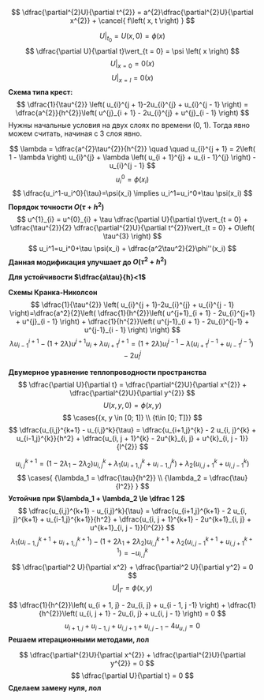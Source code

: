 $$
\dfrac{\partial^{2}U}{\partial t^{2}} = a^{2}\dfrac{\partial^{2}U}{\partial x^{2}} + \cancel{ f\left( x, t \right) } 
$$

$$
U\vert_{t_{0}} = U\left( x, 0 \right) = \phi \left( x \right) 
$$
$$
\dfrac{\partial U}{\partial t}\vert_{t = 0} = \psi \left( x \right) 
$$
$$
U\vert_{x = 0} = 0 \left( x \right) 
$$
$$
U\vert_{x = l} = 0 \left( x \right) 
$$
**Схема типа крест:**
$$
\dfrac{1}{\tau^{2}} \left( u_{i}^{j + 1}-2u_{i}^{j} + u_{i}^{j - 1} \right) = \dfrac{a^{2}}{h^{2}}\left( u^{j}_{i + 1} - 2u_{i}^{j} + u^{j}_{i - 1} \right) 
$$
Нужны начальные условия на двух слоях по времени (0, 1). Тогда явно можем считать, начиная с 3 слоя явно.

$$
\lambda = \dfrac{a^{2}\tau^{2}}{h^{2}}  \quad  \quad u_{i}^{j + 1} = 2\left( 1 - \lambda \right) u_{i}^{j} + \lambda \left( u_{i + 1}^{j} + u_{i - 1}^{j} \right) - u_{i}^{j - 1} 
$$
$$
u_{i}^{0} = \phi \left( x_{i} \right) 
$$
$$
\dfrac{u_i^1-u_i^0}{\tau}=\psi(x_i) \implies u_i^1=u_i^0+\tau \psi(x_i)
$$
**Порядок точности $O(\tau + h^2)$**
$$
u^{1}_{i} = u^{0}_{i} + \tau \dfrac{\partial U}{\partial t}\vert_{t = 0} + \dfrac{\tau^{2}}{2} \dfrac{\partial^{2}U}{\partial t^{2}}\vert_{t = 0} + O\left( \tau^{3} \right) 
$$
$$
u_i^1=u_i^0+\tau \psi(x_i) + \dfrac{a^2\tau^2}{2}\phi''(x_i)
$$
**Данная модификация улучшает до $O(\tau^2+h^2)$**

**Для устойчивости $\dfrac{a\tau}{h}<1$**

**Схемы Кранка-Николсон**
$$
\dfrac{1}{\tau^{2}} \left( u_{i}^{j + 1}-2u_{i}^{j} + u_{i}^{j - 1} \right)=\dfrac{a^2}{2}\left(   \dfrac{1}{h^{2}}\left( u^{j+1}_{i + 1} - 2u_{i}^{j+1} + u^{j}_{i - 1} \right)  +  \dfrac{1}{h^{2}}\left( u^{j-1}_{i + 1} - 2u_{i}^{j-1} + u^{j-1}_{i - 1} \right)  \right)
$$
$$
\lambda u_{i - 1}^{i + 1} - \left( 1 + 2\lambda \right) u^{j + 1}u_{i} + \lambda u^{j + 1}_{i + 1} = \left( 1 + 2\lambda \right) u_{i}^{j - 1} - \lambda \left( u^{j - 1}_{i + 1} + u^{j - 1}_{ i - 1 } \right) - 2u^{j}_{i}
$$


**Двумерное уравнение теплопроводности пространства**
$$
\dfrac{\partial U}{\partial t} = \dfrac{\partial^{2}U}{\partial x^{2}} + \dfrac{\partial^{2}U}{\partial y^{2}}
$$
$$
U\left( x, y, 0 \right)  = \phi \left( x, y \right) 
$$
$$
\cases{{x, y \in [0; 1]} \\
{t\in [0; T]}}
$$
$$
\dfrac{u_{i,j}^{k+1} - u_{i,j}^k}{\tau} = \dfrac{u_{i+1,j}^{k} - 2 u_{i, j}^{k} + u_{i-1,j}^{k}}{h^2} + \dfrac{u_{i, j + 1}^{k} - 2u^{k}_{i, j} + u^{k}_{i, j - 1}}{l^{2}}
$$

$$
u_{i, j}^{k + 1} = \left( 1 - 2\lambda _{1} - 2\lambda _{2} \right) u^{k}_{i, j} + \lambda_{1}\left( u^{k}_{i + 1, j} + u_{i - 1, j}^{k} \right) + \lambda_{2}\left( u^{k}_{i, j + 1} + u^{k}_{i, j - 1} \right)  
$$
$$
\cases{
{\lambda_1 = \dfrac{\tau}{h^2}} \\
{\lambda_2 = \dfrac{\tau}{l^2}} 
}
$$
**Устойчив при $\lambda_1 + \lambda_2 \le \dfrac 1 2$**
$$
\dfrac{u_{i,j}^{k+1} - u_{i,j}^k}{\tau} = \dfrac{u_{i+1,j}^{k+1} - 2 u_{i, j}^{k+1} + u_{i-1,j}^{k+1}}{h^2} + \dfrac{u_{i, j + 1}^{k+1} - 2u^{k+1}_{i, j} + u^{k+1}_{i, j - 1}}{l^{2}}
$$
$$
\lambda _{1}\left( u^{k + 1}_{i - 1, j} + u^{k + 1}_{i + 1, j} \right)  - \left( 1 + 2\lambda_{1} + 2\lambda_{2} \right) u^{k + 1}_{i, j} + \lambda_{2}\left( u^{ k + 1}_{i, j - 1} + u^{k + 1}_{i, j + 1} \right)  = -u^{k}_{i, j}
$$
$$
\dfrac{\partial^2 U}{\partial x^2} + \dfrac{\partial^2 U}{\partial y^2} = 0
$$
$$U\vert_\Gamma =\phi(x, y)$$

$$
\dfrac{1}{h^{2}}\left( u_{i + 1, j} - 2u_{i, j} + u_{i - 1, j -1} \right) + \dfrac{1}{h^{2}}\left( u_{i, j + 1} - 2u_{i, j} + u_{i, j - 1} \right)  = 0
$$
$$
u_{i + 1, j} + u_{i - 1, j} + u_{i, j + 1} + u_{i, j - 1} - 4u_{u, j} = 0
$$
**Решаем итерационными методами, лол**

$$
\dfrac{\partial^{2}U}{\partial x^{2}} + \dfrac{\partial^{2}U}{\partial y^{2}} = 0
$$
$$
\dfrac{\partial U}{\partial t} = 0
$$
**Сделаем замену нуля, лол**


